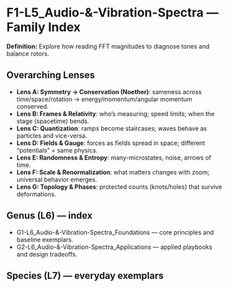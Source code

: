 # F1-L5_Audio-&-Vibration-Spectra — Family Index
**Definition:** Explore how reading FFT magnitudes to diagnose tones and balance rotors.

## Overarching Lenses

- **Lens A: Symmetry -> Conservation (Noether)**: sameness across time/space/rotation → energy/momentum/angular momentum conserved.
- **Lens B: Frames & Relativity**: who’s measuring; speed limits; when the stage (spacetime) bends.
- **Lens C: Quantization**: ramps become staircases; waves behave as particles and vice-versa.
- **Lens D: Fields & Gauge**: forces as fields spread in space; different “potentials” = same physics.
- **Lens E: Randomness & Entropy**: many-microstates, noise, arrows of time.
- **Lens F: Scale & Renormalization**: what matters changes with zoom; universal behavior emerges.
- **Lens G: Topology & Phases**: protected counts (knots/holes) that survive deformations.

## Genus (L6) — index
- G1-L6_Audio-&-Vibration-Spectra_Foundations — core principles and baseline exemplars.
- G2-L6_Audio-&-Vibration-Spectra_Applications — applied playbooks and design tradeoffs.

## Species (L7) — everyday exemplars
